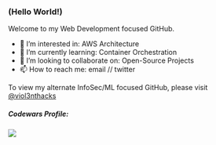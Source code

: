 ### (Hello World!)

Welcome to my Web Development focused GitHub.

- 👀 I’m interested in: AWS Architecture
- 🌱 I’m currently learning: Container Orchestration
- 💞️ I’m looking to collaborate on: Open-Source Projects
- 📫 How to reach me: email // twitter

To view my alternate InfoSec/ML focused GitHub, please visit [@viol3nthacks](https://github.com/viol3nthacks)

##### Codewars Profile:
[<img src="https://www.codewars.com/users/msonke/badges/large">](https://www.codewars.com/users/msonke)

<!---
msonke/msonke is a ✨ special ✨ repository because its `README.md` (this file) appears on your GitHub profile.
You can click the Preview link to take a look at your changes.
--->
